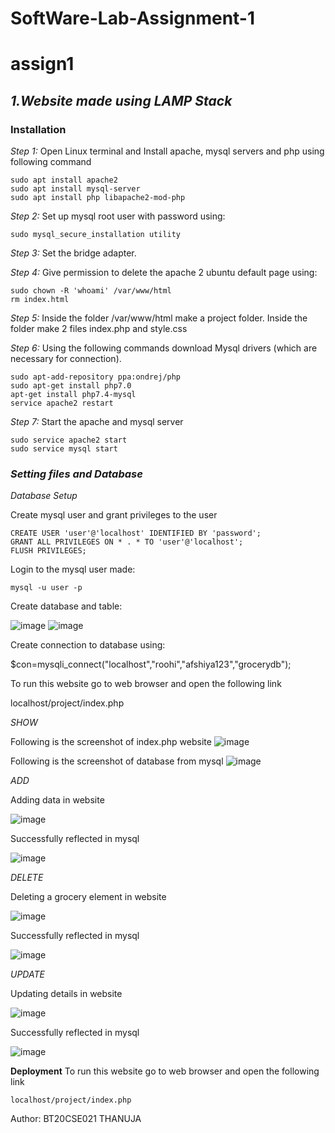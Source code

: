 # SoftWare-Lab-Assignment-1
# assign1

## *1.Website made using LAMP Stack*

### Installation
*Step 1:* Open Linux terminal and Install apache, mysql servers and php using following command
```
sudo apt install apache2
sudo apt install mysql-server
sudo apt install php libapache2-mod-php
```


*Step 2:* Set up mysql root user with password using:
```
sudo mysql_secure_installation utility 
```

*Step 3:* Set the bridge adapter.

*Step 4:* Give permission to delete the apache 2 ubuntu default page using:
```
sudo chown -R 'whoami' /var/www/html
rm index.html 
```
*Step 5:* Inside the folder /var/www/html make a project folder. Inside the folder make 2 files index.php and style.css

*Step 6:* Using the following commands download Mysql drivers (which are necessary for connection).
```
sudo apt-add-repository ppa:ondrej/php
sudo apt-get install php7.0
apt-get install php7.4-mysql
service apache2 restart
```
*Step 7:* Start the apache and mysql server
```
sudo service apache2 start 
sudo service mysql start
```
### *Setting files and Database*
*Database Setup*

Create mysql user and grant privileges to the user
```
CREATE USER 'user'@'localhost' IDENTIFIED BY 'password';
GRANT ALL PRIVILEGES ON * . * TO 'user'@'localhost';
FLUSH PRIVILEGES; 
```


Login to the mysql user made:
```
mysql -u user -p 
```
Create database and table:
  
 ![image](https://user-images.githubusercontent.com/99676365/186223486-55a10c6b-d02b-4920-b6ba-f0af1d9266a8.png)
 ![image](https://user-images.githubusercontent.com/99676365/186223770-f03aec57-aa86-489c-8246-9576ac91216b.png)


Create connection to database using:

$con=mysqli_connect("localhost","roohi","afshiya123","grocerydb"); 

To run this website go to web browser and open the following link

  localhost/project/index.php

*SHOW*

Following is the screenshot of index.php website
![image](https://user-images.githubusercontent.com/99676365/186227333-92e1645d-0799-418d-a5e3-fe25848490ed.png)

Following is the screenshot of database from mysql
![image](https://user-images.githubusercontent.com/99676365/186228019-08455437-589d-44e0-b960-1a151595e514.png)

*ADD*

Adding data in website

![image](https://user-images.githubusercontent.com/99676365/186228582-b555121f-8c7d-494f-bfa3-29b1e31bcd76.png)

Successfully reflected in mysql

![image](https://user-images.githubusercontent.com/99676365/186228698-e4133931-5e9c-4bb1-a09c-7f1fccf799c9.png)

*DELETE*

Deleting a grocery element in website

![image](https://user-images.githubusercontent.com/99676365/186229552-7bfeec2f-10ea-438f-a180-7a8f55a96651.png)

Successfully reflected in mysql

![image](https://user-images.githubusercontent.com/99676365/186229790-5ab8e669-40ad-45f8-94f7-08b98432a5ab.png)

*UPDATE*

Updating details in website

![image](https://user-images.githubusercontent.com/99676365/186230360-5e042a77-150b-4705-be11-1ec8b8de229e.png)

Successfully reflected in mysql

![image](https://user-images.githubusercontent.com/99676365/186230540-d2142d35-8c23-4af0-a3f9-3cd466ae9559.png)

**Deployment**
To run this website go to web browser and open the following link
```
localhost/project/index.php
```

 

Author:
BT20CSE021 THANUJA
